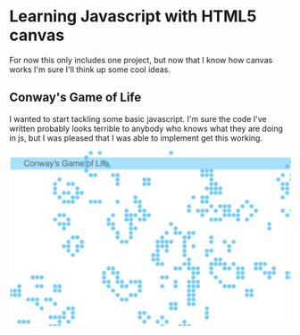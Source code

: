 # Learning Javascript with HTML5 canvas
For now this only includes one project, but now that I know how canvas works I'm sure I'll think up some cool ideas.

## Conway's Game of Life

I wanted to start tackling some basic javascript.  I'm sure the code I've written probably looks terrible to anybody who knows what they are doing in js, but I was pleased that I was able to implement get this working. 

![Screenshot of Conway's Game of Life in javascript and HTML5 canvas](conway/screenshot.png)
